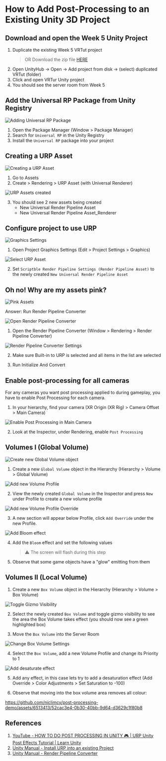 # How to Add Post-Processing to an Existing Unity 3D Project

## Download and open the Week 5 Unity Project

1. Duplicate the existing Week 5 VRTut project
    > OR Download the zip file [HERE](https://drive.google.com/file/d/1iMGUauE0O7175kPf6t7hNDXoElbM_YP8/view?usp=sharing)
2. Open UnityHub → Open → Add project from disk → (select) duplicated VRTut (folder)
3. Click and open VRTur Unity project
4. You should see the server room from Week 5

## Add the Universal RP Package from Unity Registry

![Adding Universal RP Package](Demo/Universal_RP_Package.png)

1. Open the Package Manager (Window > Package Manager)
2. Search for `Universal RP` in the Unity Registry
3. Install the `Universal RP` package into your project

## Creating a URP Asset

![Creating a URP Asset](Demo/Create_URP_Asset.png)

1. Go to Assets
2. Create > Rendering > URP Asset (with Universal Renderer)

![URP Assets created](Demo/Pipeline_Asset_Created.png)

3. You should see 2 new assets being created
    - New Universal Render Pipeline Asset
    - New Universal Render Pipeline Asset_Renderer

## Configure project to use URP

![Graphics Settings](Demo/Graphics_Settings.png)

1. Open Project Graphics Settings (Edit > Project Settings > Graphics)

![Select URP Asset](Demo/Select_URP_Asset.png)

2. Set `Scriptble Render Pipeline Settings (Render Pipeline Asset)` to the newly created `New Universal Render Pipeline Asset`

## Oh no! Why are my assets pink?

![Pink Assets](Demo/Scene_Pink.png)

Answer: Run Render Pipeline Converter

![Open Render Pipeline Converter](Demo/Open_Render_Pipeline_Converter.png)

1. Open the Render Pipeline Converter (Window > Rendering > Render Pipeline Converter)

![Render Pipeline Converter Settings](Demo/Render_Pipeline_Converter_Settings.png)

2. Make sure Built-in to URP is selected and all items in the list are selected

3. Run Initialize And Convert

## Enable post-processing for all cameras
For any cameras you want post processing applied to during gameplay, you have to enable Post Processing for each camera.

1. In your hierarchy, find your camera (XR Origin (XR Rig) > Camera Offset > Main Camera)

![Enable Post Processing in Main Camera](Demo/Camera_Settings.png)

2. Look at the Inspector, under Rendering, enable `Post Processing`

## Volumes I (Global Volume)

![Create new Global Volume object](Demo/New_Global_Volume.png)

1. Create a new `Global Volume` object in the Hierarchy (Hierarchy > Volume > Global Volume)

![Add new Volume Profile](Demo/New_Volume_Profile.png)

2. View the newly created `Global Volume` in the Inspector and press `New` under Profile to create a new volume profile

![Add new Volume Profile Override](Demo/Add_Volume_Override.png)

3. A new section will appear below Profile, click `Add Override` under the new Profile.

![Add Bloom effect](Demo/Add_Bloom_Effect.png)

4. Add the `Bloom` effect and set the following values
    > ⚠️ The screen will flash during this step

5. Observe that some game objects have a "glow" emitting from them

## Volumes II (Local Volume)

1. Create a new `Box Volume` object in the Hierarchy (Hierarchy > Volume > Box Volume)

![Toggle Gizmo Visibility](Demo/Toggle_Gizmo_Visibility.png)

2. Select the newly created `Box Volume` and toggle gizmo visibility to see the area the Box Volume takes effect (you should now see a green highlighted box)

3. Move the `Box Volume` into the Server Room

![Change Box Volume Settings](Demo/Box_Volume_Settings.png)

4. Select the `Box Volume`, add a new Volume Profile and change its Priority to 1

![Add desaturate effect](Demo/Add_Desaturation_Effect.png)

5. Add any effect, in this case lets try to add a desaturation effect (Add Override > Color Adjustments > Set Saturation to -100)

6. Observe that moving into the box volume area removes all colour:

https://github.com/niclimcy/post-processing-demo/assets/6513413/52cac3e4-0b30-40bb-9d64-d3629c1f80b8

## References

1. [YouTube - HOW TO DO POST PROCESSING IN UNITY 🎮 | URP Unity Post Effects Tutorial | Learn Unity](https://youtu.be/yugZTujILB0?si=CIsiNG2pa1Al6TDV)
2. [Unity Manual - Install URP into an existing Project](https://docs.unity3d.com/Packages/com.unity.render-pipelines.universal@14.0/manual/InstallURPIntoAProject.html)
3. [Unity Manual - Render Pipeline Converter](https://docs.unity3d.com/Packages/com.unity.render-pipelines.universal@14.0/manual/features/rp-converter.html)
